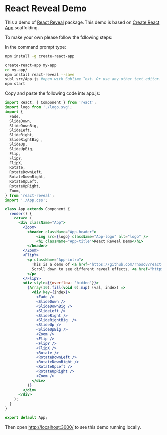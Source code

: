# React Reveal Demo

This a demo of [React Reveal](https://github.com/rnosov/react-reveal) package. This demo is based on [Create React App](https://github.com/facebookincubator/create-react-app) scaffolding.

To make your own please follow the following steps: 

In the command prompt type:


```sh
npm install -g create-react-app

create-react-app my-app
cd my-app/
npm install react-reveal --save
subl src/App.js #open with Sublime Text. Or use any other text editor.
npm start

```

Copy and paste the following code into app.js:

```jsx
import React, { Component } from 'react';
import logo from './logo.svg';
import { 
  Fade,
  SlideDown,
  SlideDownBig,
  SlideLeft,
  SlideRight,
  SlideRightBig ,
  SlideUp,
  SlideUpBig,
  Flip,
  FlipY,
  FlipX,
  Rotate,
  RotateDownLeft,
  RotateDownRight,
  RotateUpLeft,
  RotateUpRight,
  Zoom,
} from 'react-reveal';
import './App.css';

class App extends Component {
  render() {
    return (
      <div className="App">
        <Zoom>
          <header className="App-header">
              <img src={logo} className="App-logo" alt="logo" />
              <h1 className="App-title">React Reveal Demo</h1>
          </header>
        </Zoom>
        <FlipY>
          <p className="App-intro">
            This is a demo of <a href="https://github.com/rnosov/react-reveal">react-reveal</a> package. 
            Scroll down to see different reveal effects. <a href="https://github.com/rnosov/react-reveal-demo">Source code of this demo</a>.            
          </p>
        </FlipY>
        <div style={{overflow: 'hidden'}}>
          {Array(10).fill(void 0).map( (val, index) => 
            <div key={index}>
              <Fade />              
              <SlideDown />
              <SlideDownBig />
              <SlideLeft />
              <SlideRight />
              <SlideRightBig  />
              <SlideUp />
              <SlideUpBig />
              <Zoom />
              <Flip />
              <FlipY />
              <FlipX />
              <Rotate />
              <RotateDownLeft />
              <RotateDownRight />
              <RotateUpLeft />
              <RotateUpRight />
              <Zoom />    
            </div>
          )}
        </div>
      </div>
    );
  }
}

export default App;
```

Then open [http://localhost:3000/](http://localhost:3000/) to see this demo running locally.


